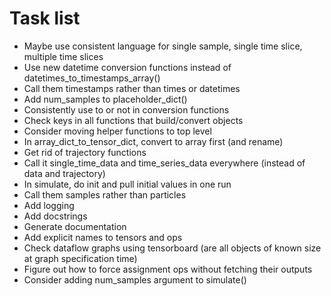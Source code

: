 # Task list

* Maybe use consistent language for single sample, single time slice, multiple time slices
* Use new datetime conversion functions instead of datetimes_to_timestamps_array()
* Call them timestamps rather than times or datetimes
* Add num_samples to placeholder_dict()
* Consistently use to or not in conversion functions
* Check keys in all functions that build/convert objects
* Consider moving helper functions to top level
* In array_dict_to_tensor_dict, convert to array first (and rename)
* Get rid of trajectory functions
* Call it single_time_data and time_series_data everywhere (instead of data and trajectory)
* In simulate, do init and pull initial values in one run
* Call them samples rather than particles
* Add logging
* Add docstrings
* Generate documentation
* Add explicit names to tensors and ops
* Check dataflow graphs using tensorboard (are all objects of known size at graph specification time)
* Figure out how to force assignment ops without fetching their outputs
* Consider adding num_samples argument to simulate()
